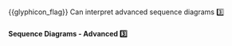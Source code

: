 <span id="outcomes">{{glyphicon_flag}} Can interpret advanced sequence diagrams :three:</span>

<div id="title">

#### Sequence Diagrams - Advanced :three:

</div>

<div id="body">

<dynamic-panel src="../../../uml/sequenceDiagrams/parallelPaths/embed.md" boilerplate  header="UML: Sequence Diagrams: Parallel Paths" is-open></dynamic-panel>

</div>

<div id="extras">
</div>